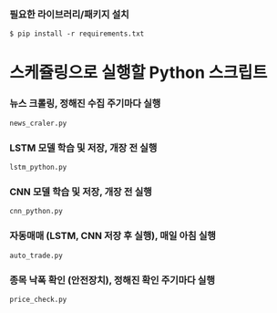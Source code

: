 ### 필요한 라이브러리/패키지 설치
 
``` $ pip install -r requirements.txt ```


# 스케쥴링으로 실행할 Python 스크립트

### 뉴스 크롤링, 정해진 수집 주기마다 실행

``` news_craler.py ```

### LSTM 모델 학습 및 저장, 개장 전 실행

``` lstm_python.py ```

### CNN 모델 학습 및 저장, 개장 전 실행

``` cnn_python.py ```

### 자동매매 (LSTM, CNN 저장 후 실행), 매일 아침 실행

``` auto_trade.py ```

### 종목 낙폭 확인 (안전장치), 정해진 확인 주기마다 실행

``` price_check.py ```